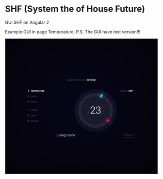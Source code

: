 # SHF (System the of House Future)
GUI SHF on Angular 2

Example GUI in page Temperature.
P.S. The GUI have test version!!!

![alt tag](https://github.com/BY0X15/SHF/raw/master/images/exampleGUIinPageTemperature.PNG)
